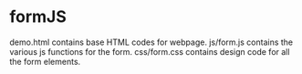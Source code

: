 # formJS

demo.html contains base HTML codes for webpage.
js/form.js contains the various js functions for the form.
css/form.css contains design code for all the form elements.
